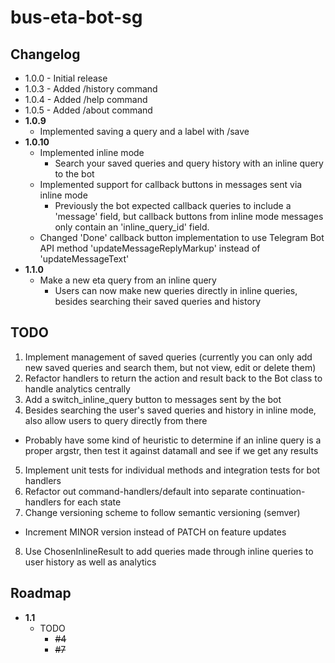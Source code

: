 # bus-eta-bot-sg

## Changelog

- 1.0.0 - Initial release
- 1.0.3 - Added /history command
- 1.0.4 - Added /help command
- 1.0.5 - Added /about command
- **1.0.9** 
  - Implemented saving a query and a label with /save
- **1.0.10**
  - Implemented inline mode
    - Search your saved queries and query history with an inline query to the bot
  - Implemented support for callback buttons in messages sent via inline mode
    - Previously the bot expected callback queries to include a 'message' field, but callback buttons from inline mode
      messages only contain an 'inline_query_id' field.
  - Changed 'Done' callback button implementation to use Telegram Bot API method 'updateMessageReplyMarkup' instead of
    'updateMessageText'
- **1.1.0**
  - Make a new eta query from an inline query
    - Users can now make new queries directly in inline queries, besides searching their saved queries and history

## TODO

1. Implement management of saved queries (currently you can only add new saved queries and search them, but not view,
  edit or delete them)
2. Refactor handlers to return the action and result back to the Bot class to handle analytics centrally
3. Add a switch_inline_query button to messages sent by the bot
4. Besides searching the user's saved queries and history in inline mode, also allow users to query directly from there
  - Probably have some kind of heuristic to determine if an inline query is a proper argstr, then test it against
    datamall and see if we get any results
5. Implement unit tests for individual methods and integration tests for bot handlers
6. Refactor out command-handlers/default into separate continuation-handlers for each state
7. Change versioning scheme to follow semantic versioning (semver)
  - Increment MINOR version instead of PATCH on feature updates
8. Use ChosenInlineResult to add queries made through inline queries to user history as well as analytics

## Roadmap

- **1.1**
  - TODO 
    - ~~#4~~
    - ~~#7~~
